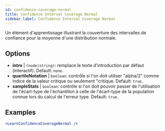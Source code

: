 ```yaml
---
id: confidence-coverage-normal
title: Confidence Interval Coverage Normal
sidebar_label: Confidence Interval Coverage Normal
---
```


Un élément d'apprentissage illustrant la couverture des intervalles de confiance pour la moyenne d'une distribution normale.

## Options

* __intro__ | `(node|string)`: remplace le texte d'introduction par défaut (interactif). Default: `none`.
* __quartileNotation__ | `boolean`: contrôle si l'on doit utiliser "alpha/2" comme indice de la valeur critique ou seulement "critique. Default: `true`.
* __sampleStats__ | `boolean`: contrôle si l'on doit pouvoir passer de l'utilisation de l'écart-type de l'échantillon à celle de l'écart-type de la population connue lors du calcul de l'erreur type. Default: `true`.


## Examples

```jsx live
<LearnConfidenceCoverageNormal />
```

